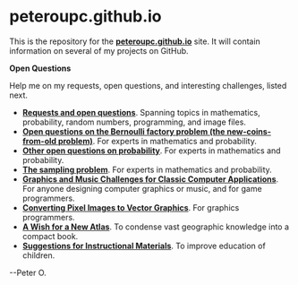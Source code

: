 peteroupc.github.io
====

This is the repository for the [**peteroupc.github.io**](https://peteroupc.github.io/) site.  It will contain information
on several of my projects on GitHub.

**Open Questions**

Help me on my requests, open questions, and interesting challenges, listed next.

* [**Requests and open questions**](https://peteroupc.github.io/requests.html).  Spanning topics in mathematics, probability, random numbers, programming, and image files.
* [**Open questions on the Bernoulli factory problem (the new-coins-from-old problem)**](https://peteroupc.github.io/bernreq.html).  For experts in mathematics and probability.
* [**Other open questions on probability**](https://peteroupc.github.io/requestsother.html).    For experts in mathematics and probability.
* [**The sampling problem**](https://peteroupc.github.io/sampling.html). For experts in mathematics and probability.
* [**Graphics and Music Challenges for Classic Computer Applications**](https://peteroupc.github.io/graphics.html). For anyone designing computer graphics or music, and for game programmers.
* [**Converting Pixel Images to Vector Graphics**](https://github.com/peteroupc/classic-wallpaper/blob/main/pixeltovector.md). For graphics programmers.
* [**A Wish for a New Atlas**](https://peteroupc.github.io/newatlas.html). To condense vast geographic knowledge into a compact book.
* [**Suggestions for Instructional Materials**](https://peteroupc.github.io/insmat.html).  To improve education of children.

--Peter O.

